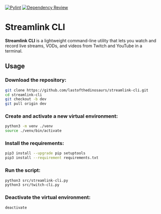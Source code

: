 
[![Pylint](https://github.com/lastofthedinosaurs/Streamlink_CLI/actions/workflows/pylint.yml/badge.svg)](https://github.com/lastofthedinosaurs/Streamlink_CLI/actions/workflows/pylint.yml) [![Dependency Review](https://github.com/lastofthedinosaurs/Streamlink_CLI/actions/workflows/dependency-review.yml/badge.svg)](https://github.com/lastofthedinosaurs/Streamlink_CLI/actions/workflows/dependency-review.yml)

# Streamlink CLI
**Streamlink CLI** is a lightweight command-line utility that lets you watch and record live streams, VODs, and videos from Twitch and YouTube in a terminal.  

## Usage

### Download the repository:
``` bash
git clone https://github.com/lastofthedinosaurs/streamlink-cli.git
cd streamlink-cli
git checkout -b dev
git pull origin dev
```

### Create and activate a new virtual environment:

``` bash
python3 -m venv ./venv
source ./venv/bin/activate
```

### Install the requirements:
``` bash
pip3 install --upgrade pip setuptools
pip3 install --requirement requirements.txt
```

### Run the script:
``` bash
python3 src/streamlink-cli.py
python3 src/twitch-cli.py
```

### Deactivate the virtual environment:
``` bash
deactivate
```
